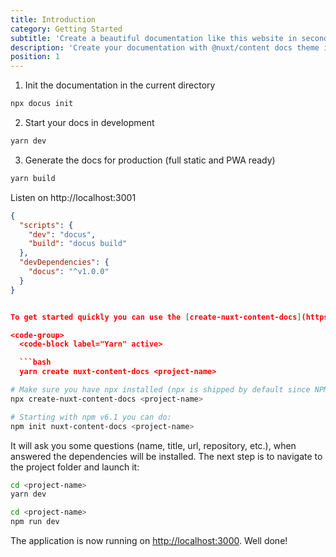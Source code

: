 ```yaml
---
title: Introduction
category: Getting Started
subtitle: 'Create a beautiful documentation like this website in seconds ✨'
description: 'Create your documentation with @nuxt/content docs theme in seconds!'
position: 1
---
```



1. Init the documentation in the current directory

```bash
npx docus init
```

2. Start your docs in development

```bash
yarn dev
```

3. Generate the docs for production (full static and PWA ready)

```bash
yarn build
```

Listen on http://localhost:3001


```json
{
  "scripts": {
    "dev": "docus",
    "build": "docus build"
  },
  "devDependencies": {
    "docus": "^v1.0.0"
  }
}


To get started quickly you can use the [create-nuxt-content-docs](https://github.com/nuxt/content/tree/dev/packages/create-nuxt-content-docs) package.

<code-group>
  <code-block label="Yarn" active>

  ```bash
  yarn create nuxt-content-docs <project-name>
  ```

  </code-block>
  <code-block label="NPX">

  ```bash
  # Make sure you have npx installed (npx is shipped by default since NPM 5.2.0) or npm v6.1 or yarn.
  npx create-nuxt-content-docs <project-name>
  ```

  </code-block>
  <code-block label="NPM">

  ```bash
  # Starting with npm v6.1 you can do:
  npm init nuxt-content-docs <project-name>
  ```

  </code-block>
</code-group>

It will ask you some questions (name, title, url, repository, etc.), when answered the dependencies will be installed. The next step is to navigate to the project folder and launch it:

<code-group>
  <code-block label="Yarn" active>

  ```bash
  cd <project-name>
  yarn dev
  ```

  </code-block>
  <code-block label="NPM">

  ```bash
  cd <project-name>
  npm run dev
  ```

  </code-block>
</code-group>

The application is now running on [http://localhost:3000](http://localhost:3000). Well done!
